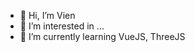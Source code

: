 - 👋 Hi, I’m Vien
- 👀 I’m interested in ...
- 🌱 I’m currently learning VueJS, ThreeJS

<!---
vienlamthe/vienlamthe is a ✨ special ✨ repository because its `README.md` (this file) appears on your GitHub profile.
You can click the Preview link to take a look at your changes.
--->
